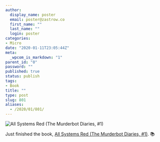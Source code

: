 ```yaml
---
author:
  display_name: poster
  email: poster@zastrow.co
  first_name: ""
  last_name: ""
  login: poster
categories:
- Micro
date: "2020-01-11T23:05:44Z"
meta:
  _wpcom_is_markdown: "1"
parent_id: "0"
password: ""
published: true
status: publish
tags:
- Book
title: ""
type: post
slug: 801
aliases:
  - /2020/01/801/
---
```

<p><img src="https://i.gr-assets.com/images/S/compressed.photo.goodreads.com/books/1486358937l/33396171._SY475_.jpg" alt="All Systems Red (The Murderbot Diaries, #1)" /></p>
<p>Just finished the book, <a href="https://www.goodreads.com/review/show/3110261888?utm_medium=api&amp;utm_source=rss">All Systems Red (The Murderbot Diaries, #1)</a>. 📚</p>
